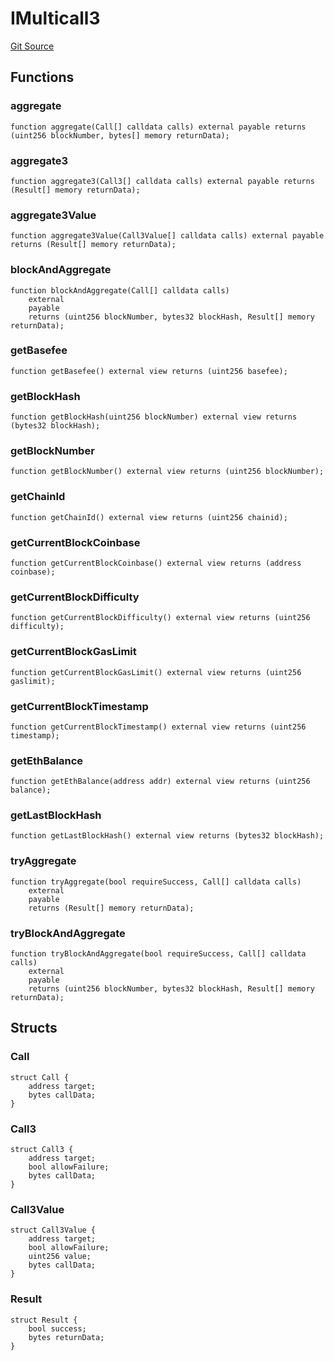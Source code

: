 # IMulticall3
[Git Source](https://github.com/dustinstacy/boncurs/blob/7928cae257b46ede89b50d06eaae18601fcd0340/lib/forge-std/src/interfaces/IMulticall3.sol)


## Functions
### aggregate


```solidity
function aggregate(Call[] calldata calls) external payable returns (uint256 blockNumber, bytes[] memory returnData);
```

### aggregate3


```solidity
function aggregate3(Call3[] calldata calls) external payable returns (Result[] memory returnData);
```

### aggregate3Value


```solidity
function aggregate3Value(Call3Value[] calldata calls) external payable returns (Result[] memory returnData);
```

### blockAndAggregate


```solidity
function blockAndAggregate(Call[] calldata calls)
    external
    payable
    returns (uint256 blockNumber, bytes32 blockHash, Result[] memory returnData);
```

### getBasefee


```solidity
function getBasefee() external view returns (uint256 basefee);
```

### getBlockHash


```solidity
function getBlockHash(uint256 blockNumber) external view returns (bytes32 blockHash);
```

### getBlockNumber


```solidity
function getBlockNumber() external view returns (uint256 blockNumber);
```

### getChainId


```solidity
function getChainId() external view returns (uint256 chainid);
```

### getCurrentBlockCoinbase


```solidity
function getCurrentBlockCoinbase() external view returns (address coinbase);
```

### getCurrentBlockDifficulty


```solidity
function getCurrentBlockDifficulty() external view returns (uint256 difficulty);
```

### getCurrentBlockGasLimit


```solidity
function getCurrentBlockGasLimit() external view returns (uint256 gaslimit);
```

### getCurrentBlockTimestamp


```solidity
function getCurrentBlockTimestamp() external view returns (uint256 timestamp);
```

### getEthBalance


```solidity
function getEthBalance(address addr) external view returns (uint256 balance);
```

### getLastBlockHash


```solidity
function getLastBlockHash() external view returns (bytes32 blockHash);
```

### tryAggregate


```solidity
function tryAggregate(bool requireSuccess, Call[] calldata calls)
    external
    payable
    returns (Result[] memory returnData);
```

### tryBlockAndAggregate


```solidity
function tryBlockAndAggregate(bool requireSuccess, Call[] calldata calls)
    external
    payable
    returns (uint256 blockNumber, bytes32 blockHash, Result[] memory returnData);
```

## Structs
### Call

```solidity
struct Call {
    address target;
    bytes callData;
}
```

### Call3

```solidity
struct Call3 {
    address target;
    bool allowFailure;
    bytes callData;
}
```

### Call3Value

```solidity
struct Call3Value {
    address target;
    bool allowFailure;
    uint256 value;
    bytes callData;
}
```

### Result

```solidity
struct Result {
    bool success;
    bytes returnData;
}
```

